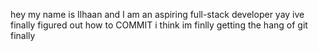 hey my name is Ilhaan and I am an aspiring full-stack developer
yay ive finally figured out how to COMMIT
i think im finlly getting the hang of git finally
